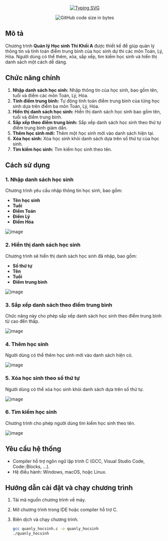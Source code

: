 <p align="center">
<a href="https://git.io/typing-svg"><img src="https://readme-typing-svg.demolab.com?font=Fira+Code&pause=1000&vCenter=true&width=450&lines=Project+Quản+Lý+Học+Sinh+Thi+Khối+A" alt="Typing SVG" /></a>
</p>
<div align="center">
<img alt="GitHub code size in bytes" src="https://img.shields.io/github/languages/code-size/CptDat9/quan_ly_hoc_sinh?labelColor=7AA2E3&color=97E7E1">
</div>

## Mô tả

Chương trình **Quản lý Học sinh Thi Khối A** được thiết kế để giúp quản lý thông tin và tính toán điểm trung bình của học sinh dự thi các môn Toán, Lý, Hóa. Người dùng có thể thêm, xóa, sắp xếp, tìm kiếm học sinh và hiển thị danh sách một cách dễ dàng.

## Chức năng chính

1. **Nhập danh sách học sinh:** Nhập thông tin của học sinh, bao gồm tên, tuổi và điểm các môn Toán, Lý, Hóa.
2. **Tính điểm trung bình:** Tự động tính toán điểm trung bình của từng học sinh dựa trên điểm ba môn Toán, Lý, Hóa.
3. **Hiển thị danh sách học sinh:** Hiển thị danh sách học sinh bao gồm tên, tuổi và điểm trung bình.
4. **Sắp xếp theo điểm trung bình:** Sắp xếp danh sách học sinh theo thứ tự điểm trung bình giảm dần.
5. **Thêm học sinh mới:** Thêm một học sinh mới vào danh sách hiện tại.
6. **Xóa học sinh:** Xóa học sinh khỏi danh sách dựa trên số thứ tự của học sinh.
7. **Tìm kiếm học sinh:** Tìm kiếm học sinh theo tên.

## Cách sử dụng

### 1. Nhập danh sách học sinh

Chương trình yêu cầu nhập thông tin học sinh, bao gồm:
- **Tên học sinh**
- **Tuổi**
- **Điểm Toán**
- **Điểm Lý**
- **Điểm Hóa**

![image](https://github.com/user-attachments/assets/5e4fe198-9a77-406d-9f82-860d48aca6bd)

### 2. Hiển thị danh sách học sinh

Chương trình sẽ hiển thị danh sách học sinh đã nhập, bao gồm:
- **Số thứ tự**
- **Tên**
- **Tuổi**
- **Điểm trung bình**

![image](https://github.com/user-attachments/assets/6891836d-3934-4192-a1a2-47c3b6683376)


### 3. Sắp xếp danh sách theo điểm trung bình

Chức năng này cho phép sắp xếp danh sách học sinh theo điểm trung bình từ cao đến thấp.

![image](https://github.com/user-attachments/assets/358382c3-4b3e-4dfb-a1bd-af1e384e9e56)

### 4. Thêm học sinh

Người dùng có thể thêm học sinh mới vào danh sách hiện có.

![image](https://github.com/user-attachments/assets/d982219a-78ce-445b-8f6b-8cb318c988dd)

### 5. Xóa học sinh theo số thứ tự

Người dùng có thể xóa học sinh khỏi danh sách dựa trên số thứ tự.

![image](https://github.com/user-attachments/assets/554de646-eb11-439c-a0da-c7d8871627c8)

### 6. Tìm kiếm học sinh

Chương trình cho phép người dùng tìm kiếm học sinh theo tên.

![image](https://github.com/user-attachments/assets/3e9f8f37-840a-45a2-812c-d8af4f06adf3)

## Yêu cầu hệ thống

- Compiler hỗ trợ ngôn ngữ lập trình C (GCC, Visual Studio Code, Code::Blocks, ...).
- Hệ điều hành: Windows, macOS, hoặc Linux.

## Hướng dẫn cài đặt và chạy chương trình

1. Tải mã nguồn chương trình về máy.
2. Mở chương trình trong IDE hoặc compiler hỗ trợ C.
3. Biên dịch và chạy chương trình.

   ```bash
   gcc quanly_hocsinh.c -o quanly_hocsinh
   ./quanly_hocsinh
